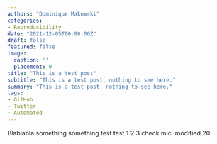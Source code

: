 ```yaml
---
authors: "Dominique Makowski"
categories:
- Reproducibility
date: "2021-12-05T00:00:00Z"
draft: false
featured: false
image:
  caption: ''
  placement: 0
title: "This is a test post"
subtitle: "This is a test post, nothing to see here."
summary: "This is a test post, nothing to see here."
tags:
- GitHub
- Twitter
- Automated
---
```


Blablabla something something test test 1 2 3 check mic. modified 20